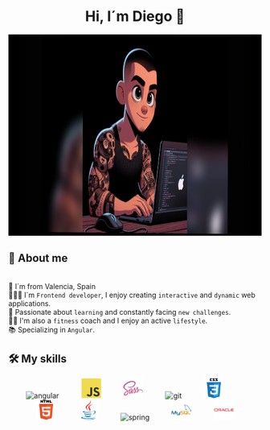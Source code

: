  <div align="center">
        <h1 align="center">Hi, I´m Diego 👋</h1>
 </div>
 <img src="https://github.com/Diegh0/Diegh0/blob/main/bannerPrincipal.jpeg?raw=true" height="400px">
 
## :rocket: About me
<br> :round_pushpin: I´m from Valencia, Spain <br>
👨🏽‍💻  I´m `Frontend developer`, I enjoy creating `interactive` and `dynamic` web applications.<br>
🌱  Passionate about `learning` and constantly facing `new challenges`.<br>
🏋️‍♂️  I'm also a `fitness` coach and I enjoy an active `lifestyle`.<br>
📚  Specializing in `Angular`.<br>

## 🛠️ My skills

<p align="center">
 <img src="https://angular.io/assets/images/logos/angular/angular.svg" alt="angular" width="40" height="40" style="margin-right: 40px"/>
 <img src="https://raw.githubusercontent.com/devicons/devicon/master/icons/javascript/javascript-original.svg" alt="javascript" width="40" height="40" style="margin-right: 40px"/>
 <img src="https://raw.githubusercontent.com/devicons/devicon/master/icons/sass/sass-original.svg" alt="sass" width="40" height="40" style="margin-right: 40px"/>
 <img src="https://www.vectorlogo.zone/logos/git-scm/git-scm-icon.svg" alt="git" width="40" height="40" style="margin-right: 40px"/>
 <img src="https://raw.githubusercontent.com/devicons/devicon/master/icons/css3/css3-original-wordmark.svg" alt="css3" width="40" height="40" style="margin-right: 40px"/>
 <img src="https://raw.githubusercontent.com/devicons/devicon/master/icons/html5/html5-original-wordmark.svg" alt="html5" width="40" height="40" style="margin-right: 40px"/>
 <img src="https://raw.githubusercontent.com/devicons/devicon/master/icons/java/java-original.svg" alt="java" width="40" height="40" style="margin-right: 40px"/>
 <img src="https://www.vectorlogo.zone/logos/springio/springio-icon.svg" alt="spring" width="40" height="40" style="margin-right: 40px"/>
 <img src="https://raw.githubusercontent.com/devicons/devicon/master/icons/mysql/mysql-original-wordmark.svg" alt="mysql" width="40" height="40" style="margin-right: 40px"/>
 <img src="https://raw.githubusercontent.com/devicons/devicon/master/icons/oracle/oracle-original.svg" alt="oracle" width="40" height="40"/>
</p>





